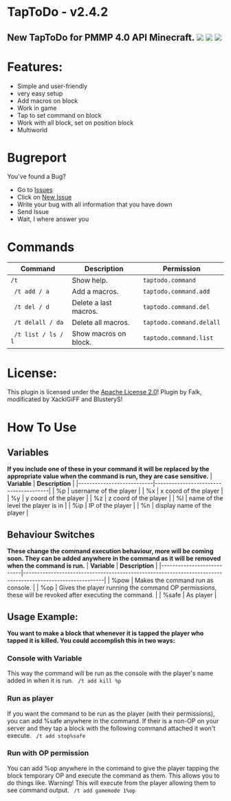 # TapToDo - v2.4.2

## New TapToDo for PMMP 4.0 API Minecraft. [![](https://poggit.pmmp.io/shield.state/TapToDo)](https://poggit.pmmp.io/p/TapToDo) [![](https://poggit.pmmp.io/shield.api/TapToDo)](https://poggit.pmmp.io/p/TapToDo) [![](https://poggit.pmmp.io/shield.dl/TapToDo)](https://poggit.pmmp.io/p/TapToDo)
# Features:
- Simple and user-friendly
- very easy setup
- Add macros on block
- Work in game
- Tap to set command on block
- Work with all block, set on position block
- Multiworld

# Bugreport
You've found a Bug?
- Go to [Issues](https://github.com/XackiGiFF/TapToDo/issues)
- Click on [New Issue](https://github.com/XackiGiFF/TapToDo/issues/new/choose)
- Write your bug with all information that you have down
- Send Issue
- Wait, I where answer you

# Commands
| **Command**                                    | **Description**                  | **Permission**               |
|------------------------------------------------|----------------------------------|------------------------------|
| `/t`                                           | Show help.                       | `taptodo.command`            |
| <code> /t add / a </code>                      | Add a macros.                    | `taptodo.command.add`        |
| <code> /t del / d </code>                      | Delete a last macros.            | `taptodo.command.del`        |
| <code> /t delall / da </code>                  | Delete all macros.               | `taptodo.command.delall`     |
| <code> /t list / ls / l </code>                | Show macros on block.            | `taptodo.command.list`       |

# License:
This plugin is licensed under the [Apache License 2.0](/LICENSE)! Plugin by Falk, modificated by XackiGiFF and BlusteryS!

# How To Use
## Variables
**If you include one of these in your command it will be replaced by the appropriate value when the command is run, they are case sensitive.**
| **Variable**              | **Description**                       |
|---------------------------|---------------------------------------|
| %p                        | username of the player                |
| %x                        | x coord of the player                 |
| %y                        | y coord of the player                 |
| %z                        | z coord of the player                 |
| %l                        | name of the level the player is in    |
| %ip                       | IP of the player                      |
| %n                        | display name of the player            |
## Behaviour Switches
**These change the command execution behaviour, more will be coming soon. They can be added anywhere in the command as it will be removed when the command is run.**
| **Variable**              | **Description**                                                                                           |
|---------------------------|-----------------------------------------------------------------------------------------------------------|
| %pow                      | Makes the command run as console.                                                                         |
| %op                       | Gives the player running the command OP permissions, these will be revoked after executing the command.   |
| %safe                     | As player                                                                                                 |
## Usage Example:
**You want to make a block that whenever it is tapped the player who tapped it is killed. You could accomplish this in two ways:**
### Console with Variable ###
This way the command will be run as the console with the player's name added in when it is run.
<code> /t add kill %p </code>
### Run as player
If you want the command to be run as the player (with their permissions), you can add %safe anywhere in the command. If their is a non-OP on your server and they tap a block with the following command attached it won't execute.
<code> /t add stop%safe </code>
### Run with OP permission
You can add %op anywhere in the command to give the player tapping the block temporary OP and execute the command as them. This allows you to do things like. Warning! This will execute from the player allowing them to see command output.
<code> /t add gamemode 1%op </code>
